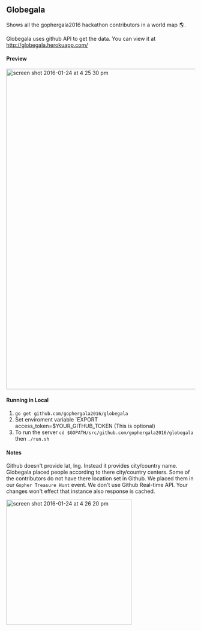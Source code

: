 ## Globegala

Shows all the gophergala2016 hackathon contributors in a world map 🌎. 

Globegala uses github API to get the data. You can view it at http://globegala.herokuapp.com/

#### Preview

<img width="854" alt="screen shot 2016-01-24 at 4 25 30 pm" src="https://cloud.githubusercontent.com/assets/4488777/12540106/84bbdaf6-c2b7-11e5-8d5d-3c8b6a8b1d5b.png">

#### Running in Local

1. `go get github.com/gophergala2016/globegala`  
2. Set enviroment variable `EXPORT access_token=$YOUR_GITHUB_TOKEN (This is optional)
3. To run the server `cd $GOPATH/src/github.com/gophergala2016/globegala` then `./run.sh`  
 
#### Notes

Github doesn't provide lat, lng. Instead it provides city/country name. Globegala placed people according to there city/country centers. 
Some of the contributors do not have there location set in Github. We placed them in our `Gopher Treasure Hunt` event.
We don't use Github Real-time API. Your changes won't effect that instance also response is cached.

<img width="334" alt="screen shot 2016-01-24 at 4 26 20 pm" src="https://cloud.githubusercontent.com/assets/4488777/12540104/82f35230-c2b7-11e5-8f4b-5abc4c562b36.png">

